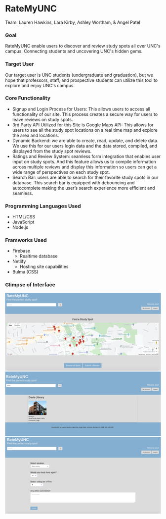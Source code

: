 # RateMyUNC
Team: Lauren Hawkins, Lara Kirby, Ashley Wortham, & Angel Patel

### Goal
RateMyUNC enable users to discover and review study spots all over UNC's campus. Connecting students and uncovering UNC's hidden gems. 

### Target User
Our target user is UNC students (undergraduate and graduation), but we hope that professors, staff, and prospective students can utilize this tool to explore and enjoy UNC's campus. 

### Core Functionality
- Signup and Login Process for Users: This allows users to access all functionality of our site. This process creates a secure way for users to leave reviews on study spots. 
- 3rd Party API Utilized for this Site is Google Maps API:  This allows for users to see all the study spot locations on a real time map and explore the area and locations. 
- Dynamic Backend: we are able to create, read, update, and delete data. We use this for our users login data and the data stored, compiled, and displayed from the study spot reviews. 
- Ratings and Review System: seamless form integration that enables user input on study spots. And this feature allows us to compile information across multiple reviews and display this information so users can get a wide range of perspectives on each study spot. 
- Search Bar: users are able to search for their favorite study spots in our database. This search bar is equipped with debouncing and autocomplete making the user’s search experience more efficient and seamless. 

### Programming Languages Used
- HTML/CSS
- JavaScript
- Node.js

### Framworks Used
- Firebase
    - Realtime database
- Netlify
    - Hosting site capabilities 
- Bulma (CSS)

### Glimpse of Interface
![Signed Homepage](https://raw.githubusercontent.com/laurhawk/Comp426FinalProject/main/images/siteloggedin.png)
![Study Spot](https://raw.githubusercontent.com/laurhawk/Comp426FinalProject/main/images/studyspot.png)
![Review Form](https://raw.githubusercontent.com/laurhawk/Comp426FinalProject/main/images/reviewform.png)

